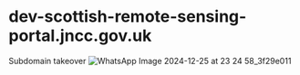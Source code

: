 # dev-scottish-remote-sensing-portal.jncc.gov.uk
Subdomain takeover
![WhatsApp Image 2024-12-25 at 23 24 58_3f29e011](https://github.com/user-attachments/assets/84bbf205-9a20-468b-b978-a9caaaa3d56b)
